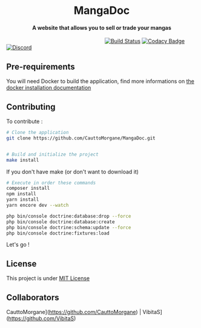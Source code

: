 <p align="center">

<h1 align="center">MangaDoc</h1>
<h4 align="center">A website that allows you to sell or trade your mangas</h4>

&nbsp;&nbsp;&nbsp;&nbsp;&nbsp;&nbsp;&nbsp;&nbsp;&nbsp;&nbsp;&nbsp;&nbsp;&nbsp;&nbsp;&nbsp;&nbsp;&nbsp;&nbsp;&nbsp;&nbsp;&nbsp;&nbsp;
&nbsp;&nbsp;&nbsp;&nbsp;&nbsp;&nbsp;&nbsp;&nbsp;&nbsp;&nbsp;&nbsp;&nbsp;&nbsp;&nbsp;&nbsp;&nbsp;&nbsp;&nbsp;&nbsp;&nbsp;&nbsp;&nbsp;
&nbsp;&nbsp;&nbsp;&nbsp;&nbsp;&nbsp;&nbsp;&nbsp;&nbsp;&nbsp;&nbsp;&nbsp;&nbsp;&nbsp;&nbsp;&nbsp;&nbsp;&nbsp;&nbsp;
[![Build Status](https://travis-ci.org/CauttoMorgane/MangaDoc.svg?branch=master)](https://travis-ci.org/CauttoMorgane/MangaDoc)
[![Codacy Badge](https://api.codacy.com/project/badge/Grade/3b4748e8cdda4996a9c5f0d2cbc1e382)](https://app.codacy.com/project/CauttoMorgane/MangaDoc/dashboard)
[![Discord](https://img.shields.io/discord/530659599301345291.svg?logo=discord)](https://discord.gg/2446zBm)

</p>

## Pre-requirements
You will need Docker to build the application, find more informations on [the docker installation documentation](https://docs.docker.com/install/)

## Contributing
To contribute :
```bash
# Clone the application
git clone https://github.com/CauttoMorgane/MangaDoc.git


# Build and initialize the project
make install
```
If you don't have make (or don't want to download it)
```bash
# Execute in order these commands
composer install
npm install
yarn install
yarn encore dev --watch

php bin/console doctrine:database:drop --force
php bin/console doctrine:database:create
php bin/console doctrine:schema:update --force
php bin/console doctrine:fixtures:load
```
Let's go !

## License
This project is under [MIT License](https://choosealicense.com/licenses/mit/)

## Collaborators
<span>CauttoMorgane</span>](https://github.com/CauttoMorgane) | 
<span>VibitaS</span>](https://github.com/VibitaS)
